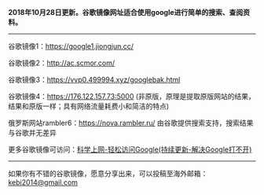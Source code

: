 **2018年10月28日更新。谷歌镜像网址适合使用google进行简单的搜索、查阅资料。** 

***

谷歌镜像1：https://google1.jiongjun.cc/

谷歌镜像2：http://ac.scmor.com/

谷歌镜像3：https://vvp0.499994.xyz/googlebak.html

谷歌镜像4：https://176.122.157.73:5000 (非原版，原理是提取原版网站的结果，结果和原版一样；具有网络流量耗费小和简洁的特点)

俄罗斯网站rambler6：https://nova.rambler.ru/  由谷歌提供搜索支持，搜索结果与谷歌并无差异

更多谷歌镜像可访问：[科学上网-轻松访问Google(持续更新-解决Google打不开)](http://coderschool.cn/1853.html)


***

如果你有不错的谷歌镜像，愿意分享出来，可以投稿至海外邮箱：kebi2014@gmail.com